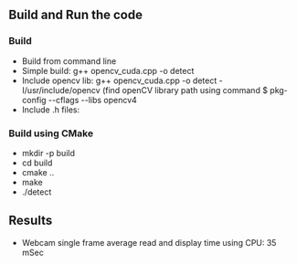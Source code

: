 ## Build and Run the code
### Build
- Build from command line
- Simple build: g++ opencv_cuda.cpp -o detect
- Include opencv lib: g++ opencv_cuda.cpp -o detect -I/usr/include/opencv (find openCV library path using command $ pkg-config --cflags --libs opencv4
- Include .h files:
### Build using CMake
- mkdir -p build
- cd build
- cmake ..
- make
- ./detect

## Results
- Webcam single frame average read and display time using CPU: 35 mSec 
